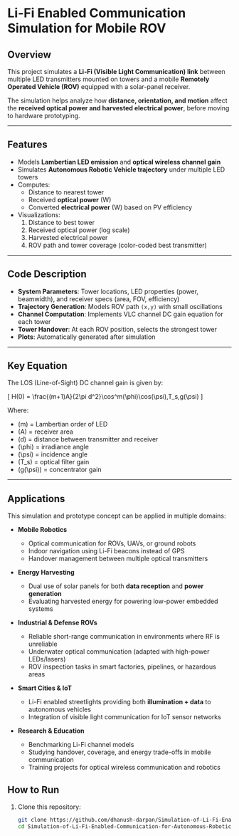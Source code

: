 # Li-Fi Enabled Communication Simulation for Mobile ROV

## Overview
This project simulates a **Li-Fi (Visible Light Communication) link** between multiple LED transmitters mounted on towers and a mobile **Remotely Operated Vehicle (ROV)** equipped with a solar-panel receiver.  

The simulation helps analyze how **distance, orientation, and motion** affect the **received optical power and harvested electrical power**, before moving to hardware prototyping.

---

## Features
- Models **Lambertian LED emission** and **optical wireless channel gain**  
- Simulates **Autonomous Robotic Vehicle trajectory** under multiple LED towers  
- Computes:
  - Distance to nearest tower  
  - Received **optical power** (W)  
  - Converted **electrical power** (W) based on PV efficiency  
- Visualizations:
  1. Distance to best tower  
  2. Received optical power (log scale)  
  3. Harvested electrical power  
  4. ROV path and tower coverage (color-coded best transmitter)  

---

## Code Description
- **System Parameters**: Tower locations, LED properties (power, beamwidth), and receiver specs (area, FOV, efficiency)  
- **Trajectory Generation**: Models ROV path `(x,y)` with small oscillations  
- **Channel Computation**: Implements VLC channel DC gain equation for each tower  
- **Tower Handover**: At each ROV position, selects the strongest tower  
- **Plots**: Automatically generated after simulation  

---

## Key Equation
The LOS (Line-of-Sight) DC channel gain is given by:

\[
H(0) = \frac{(m+1)A}{2\pi d^2}\cos^m(\phi)\cos(\psi)\,T_s\,g(\psi)
\]

Where:  
- \(m\) = Lambertian order of LED  
- \(A\) = receiver area  
- \(d\) = distance between transmitter and receiver  
- \(\phi\) = irradiance angle  
- \(\psi\) = incidence angle  
- \(T_s\) = optical filter gain  
- \(g(\psi)\) = concentrator gain  

---

## Applications

This simulation and prototype concept can be applied in multiple domains:

- **Mobile Robotics**
  - Optical communication for ROVs, UAVs, or ground robots
  - Indoor navigation using Li-Fi beacons instead of GPS
  - Handover management between multiple optical transmitters

- **Energy Harvesting**
  - Dual use of solar panels for both **data reception** and **power generation**
  - Evaluating harvested energy for powering low-power embedded systems

- **Industrial & Defense ROVs**
  - Reliable short-range communication in environments where RF is unreliable
  - Underwater optical communication (adapted with high-power LEDs/lasers)
  - ROV inspection tasks in smart factories, pipelines, or hazardous areas

- **Smart Cities & IoT**
  - Li-Fi enabled streetlights providing both **illumination + data** to autonomous vehicles
  - Integration of visible light communication for IoT sensor networks

- **Research & Education**
  - Benchmarking Li-Fi channel models
  - Studying handover, coverage, and energy trade-offs in mobile communication
  - Training projects for optical wireless communication and robotics

## How to Run
1. Clone this repository:
   ```bash
   git clone https://github.com/dhanush-darpan/Simulation-of-Li-Fi-Enabled-Communication-for-Autonomous-Robotic-Vehicle-Application.git
   cd Simulation-of-Li-Fi-Enabled-Communication-for-Autonomous-Robotic-Vehicle-Application
